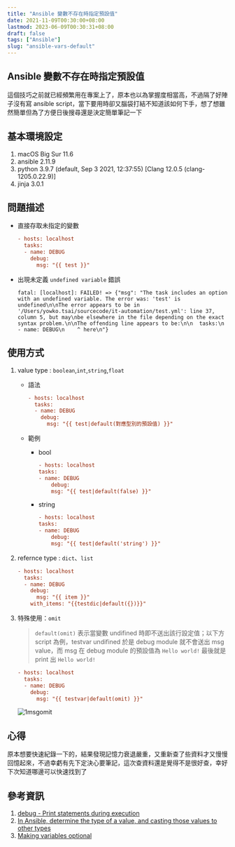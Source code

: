 ```yaml
---
title: "Ansible 變數不存在時指定預設值"
date: 2021-11-09T00:30:00+08:00
lastmod: 2023-06-09T00:30:31+08:00
draft: false
tags: ["Ansible"]
slug: "ansible-vars-default"
---
```


## Ansible 變數不存在時指定預設值

這個技巧之前就已經頻繁用在專案上了，原本也以為掌握度相當高，不過隔了好陣子沒有寫 ansible script，當下要用時卻又腦袋打結不知道該如何下手，想了想雖然簡單但為了方便日後搜尋還是決定簡單筆記一下

## 基本環境設定

1. macOS Big Sur 11.6
2. ansible 2.11.9
3. python 3.9.7 (default, Sep  3 2021, 12:37:55) [Clang 12.0.5 (clang-1205.0.22.9)]
4. jinja 3.0.1

## 問題描述

- 直接存取未指定的變數

    ```ini
    - hosts: localhost
      tasks:
      - name: DEBUG
        debug:
          msg: "{{ test }}"
    ```

- 出現未定義 `undefined variable` 錯誤

    ```log
    fatal: [localhost]: FAILED! => {"msg": "The task includes an option with an undefined variable. The error was: 'test' is undefined\n\nThe error appears to be in '/Users/yowko.tsai/sourcecode/it-automation/test.yml': line 37, column 5, but may\nbe elsewhere in the file depending on the exact syntax problem.\n\nThe offending line appears to be:\n\n  tasks:\n  - name: DEBUG\n    ^ here\n"}
    ```

## 使用方式

1. value type : `boolean`,`int`,`string`,`float`

    - 語法

        ```ini
        - hosts: localhost
          tasks:
          - name: DEBUG
            debug:
              msg: "{{ test|default(對應型別的預設值) }}"
        ```

    - 範例

        - bool

            ```ini
            - hosts: localhost
            tasks:
            - name: DEBUG
                debug:
                msg: "{{ test|default(false) }}"
            ```

        - string

            ```ini
            - hosts: localhost
            tasks:
            - name: DEBUG
                debug:
                msg: "{{ test|default('string') }}"
            ```

2. refernce type : `dict`、`list`

    ```ini
    - hosts: localhost
      tasks:
      - name: DEBUG
        debug:
          msg: "{{ item }}"
        with_items: "{{testdic|default({})}}"
    ```

3. 特殊使用：`omit`

    > `default(omit)` 表示當變數 undifined 時即不送出該行設定值；以下方 script 為例，testvar undifined 於是 debug module 就不會送出 msg value，而 msg 在 debug module 的預設值為 `Hello world!` 最後就是 print 出 `Hello world!`

    ```ini
    - hosts: localhost
      tasks:
      - name: DEBUG
        debug:
          msg: "{{ testvar|default(omit) }}"
    ```

    ![1msgomit](https://user-images.githubusercontent.com/3851540/140860041-e8928a31-ceff-470e-add4-bdb84cf9de43.png)

## 心得

原本想要快速紀錄一下的，結果發現記憶力衰退嚴重，又重新查了些資料才又慢慢回憶起來，不過幸虧有先下定決心要筆記，這次查資料還是覺得不是很好查，幸好下次知道哪邊可以快速找到了

## 參考資訊

1. [debug - Print statements during execution](https://docs.ansible.com/ansible/2.4/debug_module.html)
2. [In Ansible, determine the type of a value, and casting those values to other types](https://jon.sprig.gs/blog/post/1801)
3. [Making variables optional](https://docs.ansible.com/ansible/latest/user_guide/playbooks_filters.html#making-variables-optional)
